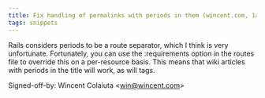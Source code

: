 ```yaml
---
title: Fix handling of permalinks with periods in them (wincent.com, 1a848c1)
tags: snippets
---
```


Rails considers periods to be a route separator, which I think is very unfortunate. Fortunately, you can use the :requirements option in the routes file to override this on a per-resource basis. This means that wiki articles with periods in the title will work, as will tags.

Signed-off-by: Wincent Colaiuta &lt;win@wincent.com&gt;
